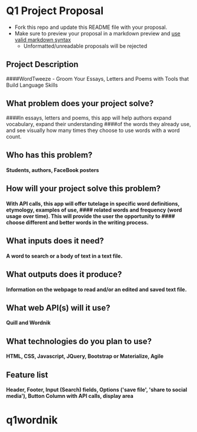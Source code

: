 # Q1 Project Proposal

* Fork this repo and update this README file with your proposal.
* Make sure to preview your proposal in a markdown preview and [use valid markdown syntax](https://help.github.com/articles/basic-writing-and-formatting-syntax/)
  * Unformatted/unreadable proposals will be rejected

## Project Description
####WordTweeze - Groom Your Essays, Letters and Poems with Tools that Build Language Skills

## What problem does your project solve?
####In essays, letters and poems, this app will help authors expand vocabulary, expand their understanding ####of the words they already use, and see visually how many times they choose to use words with a word count.

## Who has this problem?
#### Students, authors, FaceBook posters

## How will your project solve this problem?
#### With API calls, this app will offer tutelage in specific word definitions, etymology, examples of use, #### related words and frequency (word usage over time). This will provide the user the opportunity to #### choose different and better words in the writing process.

## What inputs does it need?
#### A word to search or a body of text in a text file.

## What outputs does it produce?
#### Information on the webpage to read and/or an edited and saved text file.

## What web API(s) will it use?
#### Quill and Wordnik

## What technologies do you plan to use?
#### HTML, CSS, Javascript, JQuery, Bootstrap or Materialize, Agile

## Feature list
#### Header, Footer, Input (Search) fields, Options ('save file', 'share to social media'), Button Column with API calls, display area
# q1wordnik
